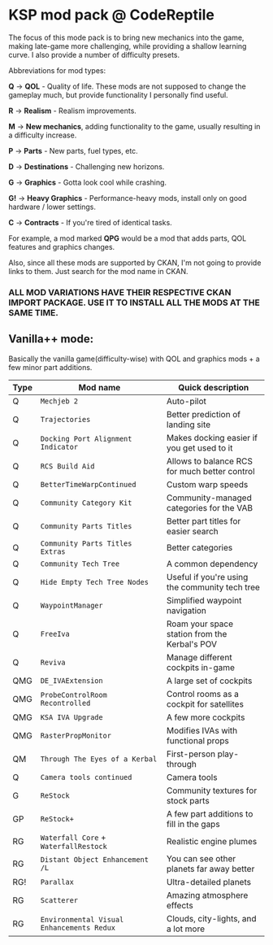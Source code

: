 # KSP mod pack @ CodeReptile

The focus of this mode pack is to bring new mechanics into the game, making late-game more challenging, while providing a shallow learning curve. I also provide a number of difficulty presets.

Abbreviations for mod types:

**Q** -> **QOL** - Quality of life. These mods are not supposed to change the gameplay much, but provide functionality I personally find useful.

**R** -> **Realism** - Realism improvements.

**M** -> **New mechanics**, adding functionality to the game, usually resulting in a difficulty increase.

**P** -> **Parts** - New parts, fuel types, etc.

**D** -> **Destinations** - Challenging new horizons.

**G** -> **Graphics** - Gotta look cool while crashing.

**G!** -> **Heavy Graphics** - Performance-heavy mods, install only on good hardware / lower settings.

**C** -> **Contracts** - If you're tired of identical tasks.

For example, a mod marked **QPG** would be a mod that adds parts, QOL features and graphics changes.

Also, since all these mods are supported by CKAN, I'm not going to provide links to them. Just search for the mod name in CKAN.

### ALL MOD VARIATIONS HAVE THEIR RESPECTIVE CKAN IMPORT PACKAGE. USE IT TO INSTALL ALL THE MODS AT THE SAME TIME.

## Vanilla++ mode:

Basically the vanilla game(difficulty-wise) with QOL and graphics mods + a few minor part additions.

| Type | Mod name                                  | Quick description                              |
|------|-------------------------------------------|------------------------------------------------|
| Q    | `Mechjeb 2`                               | Auto-pilot                                     |
| Q    | `Trajectories`                            | Better prediction of landing site              |
| Q    | `Docking Port Alignment Indicator`        | Makes docking easier if you get used to it     |
| Q    | `RCS Build Aid`                           | Allows to balance RCS for much better control  |
| Q    | `BetterTimeWarpContinued`                 | Custom warp speeds                             |
| Q    | `Community Category Kit`                  | Community-managed categories for the VAB       |
| Q    | `Community Parts Titles`                  | Better part titles for easier search           |
| Q    | `Community Parts Titles Extras`           | Better categories                              |
| Q    | `Community Tech Tree`                     | A common dependency                            |
| Q    | `Hide Empty Tech Tree Nodes`              | Useful if you're using the community tech tree |
| Q    | `WaypointManager`                         | Simplified waypoint navigation                 |
| Q    | `FreeIva`                                 | Roam your space station from the Kerbal's POV  |
| Q    | `Reviva`                                  | Manage different cockpits in-game              |
| QMG  | `DE_IVAExtension`                         | A large set of cockpits                        |
| QMG  | `ProbeControlRoom Recontrolled`           | Control rooms as a cockpit for satellites      |
| QMG  | `KSA IVA Upgrade`                         | A few more cockpits                            |
| QMG  | `RasterPropMonitor`                       | Modifies IVAs with functional props            |
| QM   | `Through The Eyes of a Kerbal`            | First-person play-through                      | 
| Q    | `Camera tools continued`                  | Camera tools                                   |
| G    | `ReStock`                                 | Community textures for stock parts             |
| GP   | `ReStock+`                                | A few part additions to fill in the gaps       |
| RG   | `Waterfall Core` + `WaterfallRestock`     | Realistic engine plumes                        |
| RG   | `Distant Object Enhancement /L`           | You can see other planets far away better      |
| RG!  | `Parallax`                                | Ultra-detailed planets                         |
| RG   | `Scatterer`                               | Amazing atmosphere effects                     |
| RG   | `Environmental Visual Enhancements Redux` | Clouds, city-lights, and a lot more            |


